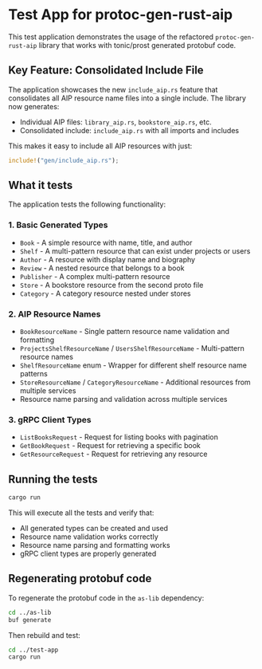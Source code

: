 # Test App for protoc-gen-rust-aip

This test application demonstrates the usage of the refactored `protoc-gen-rust-aip` library that works with tonic/prost generated protobuf code.

## Key Feature: Consolidated Include File

The application showcases the new `include_aip.rs` feature that consolidates all AIP resource name files into a single include. The library now generates:

- Individual AIP files: `library_aip.rs`, `bookstore_aip.rs`, etc.
- Consolidated include: `include_aip.rs` with all imports and includes

This makes it easy to include all AIP resources with just:
```rust
include!("gen/include_aip.rs");
```

## What it tests

The application tests the following functionality:

### 1. Basic Generated Types
- `Book` - A simple resource with name, title, and author  
- `Shelf` - A multi-pattern resource that can exist under projects or users
- `Author` - A resource with display name and biography
- `Review` - A nested resource that belongs to a book
- `Publisher` - A complex multi-pattern resource
- `Store` - A bookstore resource from the second proto file
- `Category` - A category resource nested under stores

### 2. AIP Resource Names
- `BookResourceName` - Single pattern resource name validation and formatting
- `ProjectsShelfResourceName` / `UsersShelfResourceName` - Multi-pattern resource names
- `ShelfResourceName` enum - Wrapper for different shelf resource name patterns
- `StoreResourceName` / `CategoryResourceName` - Additional resources from multiple services
- Resource name parsing and validation across multiple services

### 3. gRPC Client Types
- `ListBooksRequest` - Request for listing books with pagination
- `GetBookRequest` - Request for retrieving a specific book
- `GetResourceRequest` - Request for retrieving any resource

## Running the tests

```bash
cargo run
```

This will execute all the tests and verify that:
- All generated types can be created and used
- Resource name validation works correctly
- Resource name parsing and formatting works
- gRPC client types are properly generated

## Regenerating protobuf code

To regenerate the protobuf code in the `as-lib` dependency:

```bash
cd ../as-lib
buf generate
```

Then rebuild and test:

```bash
cd ../test-app
cargo run
```
